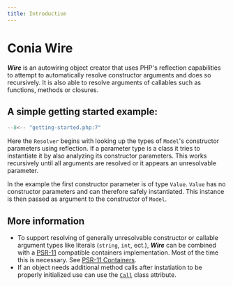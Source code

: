 ```yaml
---
title: Introduction
---
```

Conia Wire
==========

***Wire*** is an autowiring object creator that uses PHP's reflection capabilities to attempt 
to automatically resolve constructor arguments and does so recursively. It is also able to resolve 
arguments of callables such as functions, methods or closures. 

## A simple getting started example:

```php
--8<-- "getting-started.php:7"
```

Here the `Resolver` begins with looking up the types of `Model`'s constructor parameters using reflection. 
If a parameter type is a class it tries to instantiate it by also analyzing its constructor parameters. This works
recursively until all arguments are resolved or it appears an unresolvable parameter.

In the example the first constructor parameter is of type `Value`. `Value` has no constructor parameters and
can therefore safely instantiated. This instance is then passed as argument to the constructor of `Model`.

## More information

* To support resolving of generally unresolvable constructor or callable argument types like literals 
  (`string`, `int`, ect.), ***Wire*** can be combined with a [PSR-11](https://www.php-fig.org/psr/psr-11/) 
  compatible containers implementation. Most of the time this is necessary. 
  See [PSR-11 Containers](container.md).
* If an object needs additional method calls after instatiation to be properly initialized use can use
  the [`Call`](call-attribute.md) class attribute.
